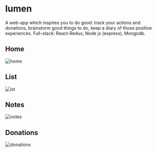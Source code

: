# lumen

A web-app which inspires you to do good: track your actions and donations, brainstorm good things to do, keep a diary of those positive experiences. 
Full-stack: React-Redux, Node js (express), Mongodb.

## Home

![home](https://user-images.githubusercontent.com/26336692/48440176-7c31b100-e788-11e8-8ffe-1724769f9c4a.png)

## List 

![ist](https://user-images.githubusercontent.com/26336692/48440264-bef38900-e788-11e8-8c08-cad731dc33df.png)

## Notes 

![notes](https://user-images.githubusercontent.com/26336692/48440362-037f2480-e789-11e8-94f4-621692668f06.png)

## Donations 

![donations](https://user-images.githubusercontent.com/26336692/48440530-67095200-e789-11e8-903b-bffd7f1bcc36.png)

